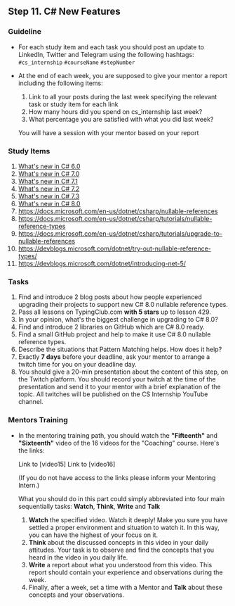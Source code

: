 ## Step 11. C# New Features

### Guideline

- For each study item and each task you should post an update to LinkedIn, Twitter and Telegram using the following hashtags:
`#cs_internship`
`#courseName`
`#stepNumber`

- At the end of each week, you are supposed to give your mentor a report including the following items:
  1. Link to all your posts during the last week specifying the relevant task or study item for each link
  2. How many hours did you spend on cs_internship last week?
  3. What percentage you are satisfied with what you did last week?

  You will have a session with your mentor based on your report

### Study Items

  1. [What's new in C# 6.0](https://docs.microsoft.com/en-us/dotnet/csharp/whats-new/csharp-version-history#c-version-60)
  2. [What's new in C# 7.0](https://docs.microsoft.com/en-us/dotnet/csharp/whats-new/csharp-7)
  3. [What's new in C# 7.1](https://docs.microsoft.com/en-us/dotnet/csharp/whats-new/csharp-7-1)
  4. [What's new in C# 7.2](https://docs.microsoft.com/en-us/dotnet/csharp/whats-new/csharp-7-2)
  5. [What's new in C# 7.3](https://docs.microsoft.com/en-us/dotnet/csharp/whats-new/csharp-7-3)
  6. [What's new in C# 8.0](https://docs.microsoft.com/en-us/dotnet/csharp/whats-new/csharp-8)
  7. https://docs.microsoft.com/en-us/dotnet/csharp/nullable-references
  8. https://docs.microsoft.com/en-us/dotnet/csharp/tutorials/nullable-reference-types
  9. https://docs.microsoft.com/en-us/dotnet/csharp/tutorials/upgrade-to-nullable-references
  10. https://devblogs.microsoft.com/dotnet/try-out-nullable-reference-types/
  11. https://devblogs.microsoft.com/dotnet/introducing-net-5/

### Tasks

  1. Find and introduce 2 blog posts about how people experienced upgrading their projects to support new C# 8.0 nullable reference types.
  2. Pass all lessons on TypingClub.com **with 5 stars** up to lesson 429.
  3. In your opinion, what's the biggest challenge in upgrading to C# 8.0?
  4. Find and introduce 2 libraries on GitHub which are C# 8.0 ready.
  5. Find a small GitHub project and help to make it use C# 8.0 nullable reference types.
  6. Describe the situations that Pattern Matching helps. How does it help?
  7. Exactly **7 days** before your deadline, ask your mentor to arrange a twitch time for you on your deadline day.
  8. You should give a 20-min presentation about the content of this step, on the Twitch platform. You should record your twitch at the time of the presentation and send it to your mentor with a brief explanation of the topic. All twitches will be published on the CS Internship YouTube channel.

### Mentors Training

- In the mentoring training path, you should watch the **"Fifteenth"** and **"Sixteenth"**  video of the 16 videos for the "Coaching" course.  Here's the links:

  Link to [video15]
  Link to [video16]

  (If you do not have access to the links please inform your Mentoring Intern.)

  What you should do in this part could simply abbreviated into four main sequentially tasks: **Watch**, **Think**, **Write** and **Talk**
  1. **Watch** the specified video. Watch it deeply! Make you sure you have settled a proper environment and situation to watch it. In this way, you can have the highest of your focus on it.
  2. **Think** about the discussed concepts in this video in your daily attitudes. Your task is to observe and find the concepts that you heard in the video in you daily life. 
  3. **Write** a report about what you understood from this video. This report should contain your experience and observations during the week.
  4.  Finally, after a week, set a time with a Mentor and **Talk** about these concepts and your observations.

